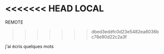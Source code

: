 <<<<<<< HEAD
LOCAL
=======
REMOTE
>>>>>>> dbed3eddfc0d23e5482ea6036bc78e90d22c2a3f

j'ai écris quelques mots

